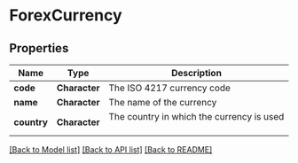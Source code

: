 # ForexCurrency

[//]: # (CLASS:IntrinioSDK::ForexCurrency)

[//]: # (KIND:object)

## Properties

[//]: # (START_DEFINITION)

Name | Type | Description
------------ | ------------- | -------------
**code** | **Character** | The ISO 4217 currency code &nbsp;
**name** | **Character** | The name of the currency &nbsp;
**country** | **Character** | The country in which the currency is used &nbsp;

[//]: # (END_DEFINITION)


[[Back to Model list]](../README.md#documentation-for-models) [[Back to API list]](../README.md#documentation-for-api-endpoints) [[Back to README]](../README.md)



